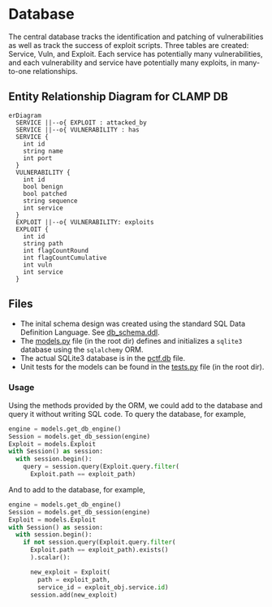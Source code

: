 # Database

The central database tracks the identification and patching of vulnerabilities as well as track the success of exploit scripts. Three tables are created: Service, Vuln, and Exploit. Each service has potentially many vulnerabilities, and each vulnerability and service have potentially many exploits, in many-to-one relationships.

## Entity Relationship Diagram for CLAMP DB

```mermaid
erDiagram
  SERVICE ||--o{ EXPLOIT : attacked_by
  SERVICE ||--o{ VULNERABILITY : has
  SERVICE {
    int id
    string name
    int port
  }
  VULNERABILITY {
    int id
    bool benign
    bool patched
    string sequence
    int service
  }
  EXPLOIT ||--o{ VULNERABILITY: exploits
  EXPLOIT {
    int id
    string path
    int flagCountRound
    int flagCountCumulative
    int vuln
    int service
  }
``` 

## Files

- The inital schema design was created using the standard SQL Data Definition Language. See [db_schema.ddl](db_schema.ddl).
- The [models.py](../models.py) file (in the root dir) defines and initializes a `sqlite3` database using the `sqlalchemy` ORM.
- The actual SQLite3 database is in the [pctf.db](pctf.db) file.
- Unit tests for the models can be found in the [tests.py](../tests.py) file (in the root dir).

### Usage

Using the methods provided by the ORM, we could add to the database and query it without writing SQL code. To query the database, for example,

```python
engine = models.get_db_engine()
Session = models.get_db_session(engine)
Exploit = models.Exploit
with Session() as session:
  with session.begin():
    query = session.query(Exploit.query.filter(
      Exploit.path == exploit_path)
```

And to add to the database, for example,

```python
engine = models.get_db_engine()
Session = models.get_db_session(engine)
Exploit = models.Exploit
with Session() as session:
  with session.begin():
    if not session.query(Exploit.query.filter(
      Exploit.path == exploit_path).exists()
      ).scalar():

      new_exploit = Exploit(
        path = exploit_path,
        service_id = exploit_obj.service.id)
      session.add(new_exploit)
``` 